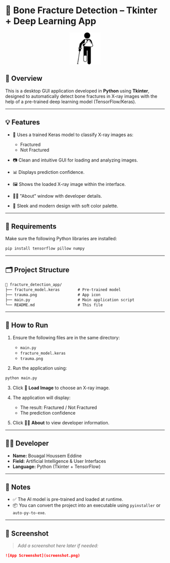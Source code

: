 
# 🦴 Bone Fracture Detection – Tkinter + Deep Learning App

<p align="center">
  <img src="trauma.png" alt="App Icon" width="100"/>
</p>

## 📌 Overview
This is a desktop GUI application developed in **Python** using **Tkinter**, designed to automatically detect bone fractures in X-ray images with the help of a pre-trained deep learning model (TensorFlow/Keras).

---

## 💡 Features

- 🧠 Uses a trained Keras model to classify X-ray images as:
  - Fractured
  - Not Fractured
  
- 📷 Clean and intuitive GUI for loading and analyzing images.

- 📊 Displays prediction confidence.

- 🖼️ Shows the loaded X-ray image within the interface.

- 👨‍💻 "About" window with developer details.

- 🎨 Sleek and modern design with soft color palette.

---

## 🧪 Requirements

Make sure the following Python libraries are installed:

```bash
pip install tensorflow pillow numpy
```

---

## 🗂️ Project Structure

```
📁 fracture_detection_app/
├── fracture_model.keras        # Pre-trained model
├── trauma.png                  # App icon
├── main.py                     # Main application script
└── README.md                   # This file
```

---

## 🚀 How to Run

1. Ensure the following files are in the same directory:
   - `main.py`
   - `fracture_model.keras`
   - `trauma.png`

2. Run the application using:

```bash
python main.py
```

3. Click 📂 **Load Image** to choose an X-ray image.

4. The application will display:
   - The result: Fractured / Not Fractured
   - The prediction confidence

5. Click 👨‍💻 **About** to view developer information.

---

## 👨‍💻 Developer

- **Name:** Bouagal Houssem Eddine  
- **Field:** Artificial Intelligence & User Interfaces  
- **Language:** Python (Tkinter + TensorFlow)

---

## 📌 Notes

- ✅ The AI model is pre-trained and loaded at runtime.
- 📦 You can convert the project into an executable using `pyinstaller` or `auto-py-to-exe`.

---

## 🧊 Screenshot

> *Add a screenshot here later if needed:*

```md
![App Screenshot](screenshot.png)
```
